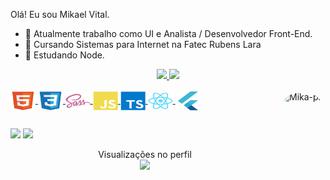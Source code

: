 Olá! Eu sou Mikael Vital.
- 🔭 Atualmente trabalho como UI e Analista / Desenvolvedor Front-End.
- 📖 Cursando Sistemas para Internet na Fatec Rubens Lara
- 🌱 Estudando Node.

<div align="center">
  <a href="https://github.com/MikaelVital">
  <img height="180em" src="https://github-readme-stats.vercel.app/api?username=MikaelVital&show_icons=true&theme=dark&include_all_commits=true&count_private=true"/>
  <img height="180em" src="https://github-readme-stats.vercel.app/api/top-langs/?username=MikaelVital&layout=compact&langs_count=7&theme=dark"/>
</div>
  
 <div style="display: inline_block"><br>
  <img align="center" alt="Mika-HTML" height="30" width="40" src="https://raw.githubusercontent.com/devicons/devicon/master/icons/html5/html5-original.svg">
  <img align="center" alt="Mika-CSS" height="30" width="40" src="https://raw.githubusercontent.com/devicons/devicon/master/icons/css3/css3-original.svg">
   <img align="center" alt="Mika-CSS" height="30" width="40" src="https://raw.githubusercontent.com/devicons/devicon/master/icons/sass/sass-original.svg">
  <img align="center" alt="Mika-Js" height="30" width="40" src="https://raw.githubusercontent.com/devicons/devicon/master/icons/javascript/javascript-plain.svg">
  <img align="center" alt="Mika-Ts" height="30" width="40" src="https://raw.githubusercontent.com/devicons/devicon/master/icons/typescript/typescript-plain.svg">
  <img align="center" alt="Mika-React" height="30" width="40" src="https://raw.githubusercontent.com/devicons/devicon/master/icons/react/react-original.svg">
  <img align="center" alt="Mika-Flutter" height="30" width="40" src="https://raw.githubusercontent.com/devicons/devicon/master/icons/flutter/flutter-original.svg">
  <img align="right" alt="Mika-pic" height="150" style="border-radius:50px;" src="https://cdn.discordapp.com/attachments/759281977047646258/994741912227553442/361_Sem_Titulo_1.png">
</div>
  
   ##
 
<div> 
  <a href = "mailto:mikevital00@gmail.com"><img src="https://img.shields.io/badge/-Gmail-%23333?style=for-the-badge&logo=gmail&logoColor=white" target="_blank"></a>
  <a href="https://www.linkedin.com/in/mikaelvital/" target="_blank"><img src="https://img.shields.io/badge/-LinkedIn-%230077B5?style=for-the-badge&logo=linkedin&logoColor=white" target="_blank"></a> 
  
  <p align="center"> 
  Visualizações no perfil<br>
  <img src="https://profile-counter.glitch.me/MikaelVital/count.svg" />
</p>
